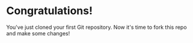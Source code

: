 # Congratulations!

You've just cloned your first Git repository. Now it's time to fork this repo and make some changes!
